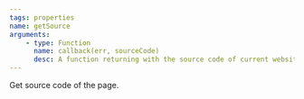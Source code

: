 ```yaml
---
tags: properties
name: getSource
arguments:
    - type: Function
      name: callback(err, sourceCode)
      desc: A function returning with the source code of current website
---
```


Get source code of the page.